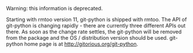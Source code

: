 Warning: this information is deprecated.

Starting with rmtoo version 11, git-python is shipped with rmtoo.  The
API of git-python is changing rapidly - there are currently three
different APIs out there.  As soon as the change rate settles, the
git-python will be removed from the package and the OS / distribution
version should be used. git-python home page is at
http://gitorious.org/git-python.

